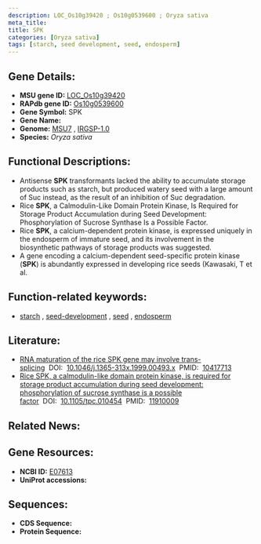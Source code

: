 ```yaml
---
description: LOC_Os10g39420 ; Os10g0539600 ; Oryza sativa
meta_title:
title: SPK
categories: [Oryza sativa]
tags: [starch, seed development, seed, endosperm]
---
```


## Gene Details:
- **MSU gene ID:** [LOC_Os10g39420](http://rice.uga.edu/cgi-bin/ORF_infopage.cgi?orf=LOC_Os10g39420)  
- **RAPdb gene ID:** [Os10g0539600](https://rapdb.dna.affrc.go.jp/locus/?name=Os10g0539600)  
- **Gene Symbol:** SPK
- **Gene Name:**
- **Genome:**  [MSU7](http://rice.uga.edu/)&nbsp;,&nbsp;[IRGSP-1.0](https://rapdb.dna.affrc.go.jp/download/irgsp1.html)
- **Species:** *Oryza sativa*

## Functional Descriptions:
   - Antisense **SPK** transformants lacked the ability to accumulate storage products such as starch, but produced watery seed with a large amount of Suc instead, as the result of an inhibition of Suc degradation.
   - Rice **SPK**, a Calmodulin-Like Domain Protein Kinase, Is Required for Storage Product Accumulation during Seed Development: Phosphorylation of Sucrose Synthase Is a Possible Factor.
   - Rice **SPK**, a calcium-dependent protein kinase, is expressed uniquely in the endosperm of immature seed, and its involvement in the biosynthetic pathways of storage products was suggested.
   - A gene encoding a calcium-dependent seed-specific protein kinase (**SPK**) is abundantly expressed in developing rice seeds (Kawasaki, T et al.

## Function-related keywords:
   - [starch](/tags/starch/)&nbsp;,&nbsp;[seed-development](/tags/seed-development/)&nbsp;,&nbsp;[seed](/tags/seed/)&nbsp;,&nbsp;[endosperm](/tags/endosperm/)

## Literature:
   - [RNA maturation of the rice SPK gene may involve trans-splicing](https://www.doi.org/10.1046/j.1365-313x.1999.00493.x)&nbsp;&nbsp;DOI:&nbsp;&nbsp;[10.1046/j.1365-313x.1999.00493.x](https://www.doi.org/10.1046/j.1365-313x.1999.00493.x)&nbsp;&nbsp;PMID:&nbsp;&nbsp;[10417713](https://pubmed.ncbi.nlm.nih.gov/10417713/)
   - [Rice SPK, a calmodulin-like domain protein kinase, is required for storage product accumulation during seed development: phosphorylation of sucrose synthase is a possible factor](https://www.doi.org/10.1105/tpc.010454)&nbsp;&nbsp;DOI:&nbsp;&nbsp;[10.1105/tpc.010454](https://www.doi.org/10.1105/tpc.010454)&nbsp;&nbsp;PMID:&nbsp;&nbsp;[11910009](https://pubmed.ncbi.nlm.nih.gov/11910009/)

## Related News:

## Gene Resources:
- **NCBI ID:**  [E07613](http://www.ncbi.nlm.nih.gov/nuccore/E07613)
- **UniProt accessions:** [](https://www.uniprot.org/uniprotkb//entry)

## Sequences:
- **CDS Sequence:**
- **Protein Sequence:**
